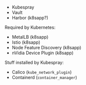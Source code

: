 - Kubespray
- Vault
- Harbor (k8sapp?)

Required by Kubernetes:

- MetalLB (k8sapp)
- Istio (k8sapp)
- Node Feature Discovery (k8sapp)
- nVidia Device Plugin (k8sapp)

Stuff installed by Kubespray:

- Calico (`kube_network_plugin`)
- Containerd (`container_manager`)
